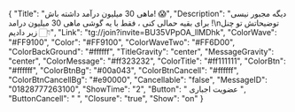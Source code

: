 {
"Title": "ماهی 30 میلیون درآمد داشته باش! 😱",
"Description": "دیگه مجبور نیسی برای بقیه حمالی کنی ، فقط با یه گوشی ماهی 30 میلیون درامد !\nتوضیحاتش تو چنل زیر دادیم 👇🏻",
"Link": "tg://join?invite=BU35VPpOA_llMDhk",
"ColorWave": "#FF9100",
"Color": "#FF9100",
"ColorWaveTwo": "#FF6D00",
"ColorBackGround": "#ffffff",
"TitleGravity": "center",
"MessageGravity": "center",
"ColorMessage": "#ff323232",
"ColorTitle": "#ff111111",
"ColorBtn": "#ffffff",
"ColorBtnBg": "#00a043",
"ColorBtnCancell": "#ffffff",
"ColorBtnCancellBg": "#e90000",
"Cancellable": "false",
"MessageID": "01828777263100",
"ShowTime": "2",
"Button": " عضویت اجباری ",
"ButtonCancell": "  ",
"Closure": "true",
"Show": "on"
}
